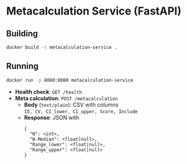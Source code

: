 # Metacalculation Service (FastAPI)

## Building

```bash
docker build -t metacalculation-service .
```

## Running

```bash
docker run -p 8080:8080 metacalculation-service
```

- **Health check**: `GET /health`  
- **Meta calculation**: `POST /metacalculation`  
  - **Body** (`text/plain`): CSV with columns  
    `ID, CV, CI_lower, CI_upper, Score, Include`  
  - **Response**: JSON with  
    ```
    {
      "N": <int>,
      "W.Median": <float|null>,
      "Range_lower": <float|null>,
      "Range_upper": <float|null>
    }
    ```
